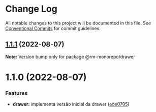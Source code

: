 # Change Log

All notable changes to this project will be documented in this file.
See [Conventional Commits](https://conventionalcommits.org) for commit guidelines.

## [1.1.1](https://github.com/RanielliMontagna/rm_monorepo/compare/@rm-monorepo/drawer@1.1.0...@rm-monorepo/drawer@1.1.1) (2022-08-07)

**Note:** Version bump only for package @rm-monorepo/drawer

# 1.1.0 (2022-08-07)

### Features

- **drawer:** implementa versão inicial da drawer ([ade0705](https://github.com/RanielliMontagna/rm_monorepo/commit/ade07056203cda17cbe3e2424b24ed7d74eaf395))
